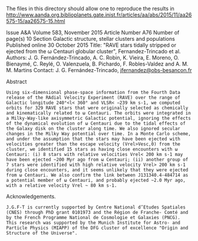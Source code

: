 

The files in this directory should allow one to reproduce the results in http://www.aanda.org.biblioplanets.gate.inist.fr/articles/aa/abs/2015/11/aa26575-15/aa26575-15.html 

Issue A&A
Volume 583, November 2015 
Article Number 		    A76
Number of page(s) 	 	 10
Section 		Galactic structure, stellar clusters and populations
Published online 		30 October 2015
Title: "RAVE stars tidally stripped or ejected from the ω Centauri globular cluster", Fernandez-Trincado et al. Authors: J. G. Fernández-Trincado, A. C. Robin, K. Vieira, E. Moreno, O. Bienaymé, C. Reylé, O. Valenzuela, B. Pichardo, F. Robles-Valdez and A. M. M. Martins
Contact: J. G. Fernández-Trincado, jfernandez@obs-besancon.fr

Abstract

    Using six-dimensional phase-space information from the Fourth Data release of the RAdial Velocity Experiment (RAVE) over the range of Galactic longitude 240°<l< 360° and VLSR< −239 km s-1, we computed orbits for 329 RAVE stars that were originally selected as chemically and kinematically related to ω Centauri. The orbits were integrated in a Milky-Way-like axisymmetric Galactic potential, ignoring the effects of the dynamical evolution of ω Centauri due to the tidal effects of the Galaxy disk on the cluster along time. We also ignored secular changes in the Milky Way potential over time. In a Monte Carlo scheme, and under the assumption that the stars may have been ejected with velocities greater than the escape velocity (Vrel>Vesc,0) from the cluster, we identified 15 stars as having close encounters with ω Centauri: (i) 8 stars with relative velocities Vrel< 200 km s-1 may have been ejected ~200 Myr ago from ω Centauri; (ii) another group of 7 stars were identified with high relative velocity Vrel> 200 km s-1 during close encounters, and it seems unlikely that they were ejected from ω Centauri. We also confirm the link between J131340.4-484714 as a potential member of ω Centauri, and probably ejected ~2.0 Myr ago, with a relative velocity Vrel ~ 80 km s-1. 

Acknowledgements. 

    J.G.F-T is currently supported by Centre National d’Etudes Spatiales (CNES) through PhD grant 0101973 and the Région de Franche- Comté and by the French Programme National de Cosmologie et Galaxies (PNCG). This research was supported by the Munich Institute for Astro- and Particle Physics (MIAPP) of the DFG cluster of excellence "Origin and Structure of the Universe". 
